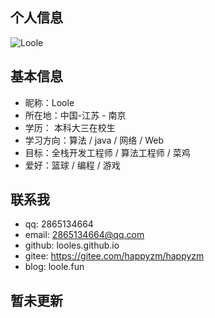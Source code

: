 ﻿## 个人信息
![Loole](https://img-blog.csdnimg.cn/20201121170559699.jpg#pic_center)
## 基本信息

 - 昵称：Loole
 - 所在地：中国-江苏 - 南京
 - 学历： 本科大三在校生
 - 学习方向：算法 / java / 网络 / Web
 - 目标：全栈开发工程师 / 算法工程师 / 菜鸡
 - 爱好：篮球 / 编程 / 游戏 
 
## 联系我
 - qq: 2865134664
 - email: 2865134664@qq.com
 - github: looles.github.io
 - gitee: https://gitee.com/happyzm/happyzm
 - blog: loole.fun

## 暂未更新

